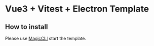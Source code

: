 # Vue3 + Vitest + Electron Template

## How to install

Please use [MagicCLI](https://github.com/vbs-plus/magic-cli) start the template. 
